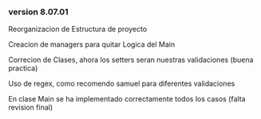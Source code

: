 ### version 8.07.01
<p>Reorganizacion de Estructura de proyecto</p>
<p>Creacion de managers para quitar Logica del Main</p>

<p>Correcion de Clases, ahora los setters seran nuestras validaciones (buena practica)</p>
<p>Uso de regex, como recomendo samuel para diferentes validaciones</p>


<p>En clase Main se ha implementado correctamente todos los casos (falta revision final)</p>
